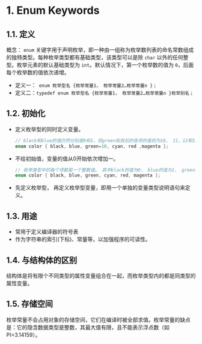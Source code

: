 <!--
 * @Author: JohnJeep
 * @Date: 2020-05-21 19:00:34
 * @LastEditTime: 2022-02-16 18:21:07
 * @LastEditors: DESKTOP-0S33AUT
 * @Description: 枚举类型剖析
-->

# 1. Enum Keywords

## 1.1. 定义
概念： `enum` 关键字用于声明枚举，即一种由一组称为枚举数列表的命名常数组成的独特类型。每种枚举类型都有基础类型，该类型可以是除 `char` 以外的任何整型。枚举元素的默认基础类型为 `int`。默认情况下，第一个枚举数的值为 `0`，后面每个枚举数的值依次递增。


- 定义一：` enum 枚举型名 {枚举常量1， 枚举常量2…枚举常量n }；`
- 定义二：` typedef enum 枚举型名 {枚举常量1， 枚举常量2…枚举常量n }枚举别名； `

## 1.2. 初始化
- 定义枚举型的同时定义变量。
    ```C
    // black和blue的值仍然分别是0和1，但green和其后的各项的值则为10， 11，12和13。
    enum color { black, blue, green=10, cyan, red ,magenta };
    ```

- 不给初始值，变量的值从0开始依次增加一。
    ``` C
    // 枚举类型中的每个项都是一个整数值。 其中black的值为0， blue的值为1， green的值为2， cyan为3， 依次类推。
    enum color { black, blue, green, cyan, red, magenta }; 
    ```
- 先定义枚举型， 再定义枚举型变量，即用一个单独的变量类型说明语句来定义。 


## 1.3. 用途
- 常用于定义编译器的符号表
- 作为字符串的索引(下标)、常量等，以加强程序的可读性。


## 1.4. 与结构体的区别
结构体是将有限个不同类型的属性变量组合在一起，而枚举类型内的都是同类型的属性变量。

## 1.5. 存储空间

枚举常量不会占用对象的存储空间，它们在编译时被全部求值。枚举常量的缺点是：它的隐含数据类型是整数，其最大值有限，且不能表示浮点数（如PI=3.14159）。























